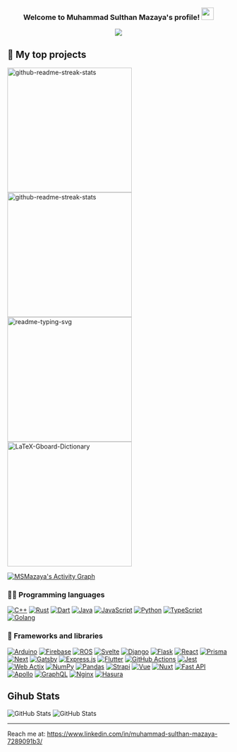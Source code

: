 <h3 align="center">
  Welcome to Muhammad Sulthan Mazaya's profile!
  <img src="https://media.giphy.com/media/hvRJCLFzcasrR4ia7z/giphy.gif" width="28">
  <p align="center">
  <a href="https://github.com/DenverCoder1/readme-typing-svg"><img src="https://readme-typing-svg.herokuapp.com/?lines=An%20Engineering%20Physics%20Student;At%20Institut%20Teknologi%20Bandung;%20Also%20A%20Software%20Engineer%20Enthusiast&font=Fira%20Code&center=true&width=440&height=45&color=f75c7e&vCenter=true&size=22"></a>
</p>
</h3>

## 📘 My top projects

<p align="left">
  <a href="https://github.com/Collegacy-Indonesia/BackendV1"><img width="282" src="https://denvercoder1-github-readme-stats.vercel.app/api/pin/?username=Collegacy-Indonesia&repo=BackendV1&show_owner=true&theme=react&bg_color=1F222E&title_color=F85D7F&icon_color=F8D866&hide_border=true&show_icons=false" alt="github-readme-streak-stats"></a>
    <a href="https://github.com/Collegacy-Indonesia/BackendV1"><img width="282" src="https://denvercoder1-github-readme-stats.vercel.app/api/pin/?username=Collegacy-Indonesia&repo=FrontendV1&show_owner=true&theme=react&bg_color=1F222E&title_color=F85D7F&icon_color=F8D866&hide_border=true&show_icons=false" alt="github-readme-streak-stats"></a>
  <a href="https://github.com/paradewisudaitb/Backend-Wispril21"><img width="282" src="https://denvercoder1-github-readme-stats.vercel.app/api/pin/?username=paradewisudaitb&repo=Backend-Wispril21&hide_border=true&bg_color=1F222E&title_color=F85D7F&icon_color=F8D866&theme=react&show_icons=false" alt="readme-typing-svg"></a>
  <a href="https://github.com/InternshipTEC/Backend"><img width="282" src="https://denvercoder1-github-readme-stats.vercel.app/api/pin/?username=InternshipTEC&repo=Backend&show_owner=true&theme=react&bg_color=1F222E&title_color=F85D7F&icon_color=F8D866&hide_border=true&show_icons=false" alt="LaTeX-Gboard-Dictionary"></a>
</a>
</p>

<a href="https://github.com/ashutosh00710/github-readme-activity-graph"><img alt="MSMazaya's Activity Graph" src="https://activity-graph.herokuapp.com/graph?username=MSMazaya&bg_color=1F222E&color=F8D866&line=F85D7F&point=FFFFFF&hide_border=true" /></a>

### 👨‍💻 Programming languages

<p>
    <a href="https://github.com/search?q=user%3AMSMazaya+language%3Acpp"><img alt="C++" src="https://custom-icon-badges.herokuapp.com/badge/C++-9C033A.svg?logo=cpp2&logoColor=white"></a>
    <a href="https://github.com/search?q=user%3AMSMazaya+language%3Arust"><img alt="Rust" src="https://custom-icon-badges.herokuapp.com/badge/Rust-E39842.svg?logo=rust&logoColor=white"></a>
    <a href="https://github.com/search?q=user%3AMSMazaya+language%3Adart"><img alt="Dart" src="https://img.shields.io/badge/Dart-15A6C4.svg?logo=dart&logoColor=white"></a>
    <a href="https://github.com/search?q=user%3AMSMazaya+language%3Ajava"><img alt="Java" src="https://img.shields.io/badge/Java-007396.svg?logo=java&logoColor=white"></a>
    <a href="https://github.com/search?q=user%3AMSMazaya+language%3Ajavascript"><img alt="JavaScript" src="https://img.shields.io/badge/JavaScript-F7DF1E.svg?logo=javascript&logoColor=black"></a>
    <a href="https://github.com/search?q=user%3AMSMazaya+language%3Apython"><img alt="Python" src="https://img.shields.io/badge/Python-14354C.svg?logo=python&logoColor=white"></a>
    <a href="https://github.com/search?q=user%3AMSMazaya+language%3AtypeScript"><img alt="TypeScript" src="https://img.shields.io/badge/TypeScript-007ACC.svg?logo=typescript&logoColor=white"></a>
      <a href="https://github.com/search?q=user%3AMSMazaya+language%3Ago"><img alt="Golang" src="https://img.shields.io/badge/Go-007ACC.svg?logo=go&logoColor=white"></a>
</p>

### 🧰 Frameworks and libraries

<p>
    <a href="#"><img alt="Arduino" src="https://img.shields.io/badge/-Arduino-00979D?logo=Arduino&logoColor=white"></a>
    <a href="#"><img alt="Firebase" src="https://custom-icon-badges.herokuapp.com/badge/Firebase-25A162.svg?logo=firebase&logoColor=white"></a>
    <a href="#"><img alt="ROS" src="https://custom-icon-badges.herokuapp.com/badge/ROS-25A162.svg?logo=ros&logoColor=white"></a>
    <a href="#"><img alt="Svelte" src="https://img.shields.io/badge/Svelte-0A9EDC.svg?logo=svelte&logoColor=white"></a>
    <a href="#"><img alt="Django" src="https://img.shields.io/badge/Django-0A1EDC.svg?logo=django&logoColor=white"></a>
    <a href="#"><img alt="Flask" src="https://img.shields.io/badge/Flask-0A3EDC.svg?logo=flask&logoColor=white"></a>
    <a href="#"><img alt="React" src="https://img.shields.io/badge/React-20232a.svg?logo=react&logoColor=%2361DAFB"></a>
    <a href="#"><img alt="Prisma" src="https://img.shields.io/badge/Prisma-22232a.svg?logo=prisma&logoColor=%2361DAFB"></a>
    <a href="#"><img alt="Next" src="https://img.shields.io/badge/Next%20JS-24232a.svg?logo=nextjs&logoColor=%2361DAFB"></a>
    <a href="#"><img alt="Gatsby" src="https://img.shields.io/badge/Gatsby-24232a.svg?logo=gatsby&logoColor=%2361DAFB"></a>
    <a href="#"><img alt="Express.js" src="https://img.shields.io/badge/Express.js-404d59.svg?logo=express&logoColor=white"></a>
    <a href="#"><img alt="Flutter" src="https://img.shields.io/badge/Flutter-02569B.svg?logo=flutter&logoColor=white"></a>
    <a href="#"><img alt="GitHub Actions" src="https://img.shields.io/badge/GitHub%20Actions-2671E5.svg?logo=github%20actions&logoColor=white"></a>
    <a href="#"><img alt="Jest" src="https://img.shields.io/badge/Jest-C21325.svg?logo=jest&logoColor=white"></a>
    <a href="#"><img alt="Web Actix" src="https://img.shields.io/badge/Web%20Actix-0081CB.svg?logo=web-actix&logoColor=white"></a>
    <a href="#"><img alt="NumPy" src="https://img.shields.io/badge/Numpy-013243.svg?logo=numpy&logoColor=white"></a>
    <a href="#"><img alt="Pandas" src="https://img.shields.io/badge/Pandas-150458.svg?logo=pandas&logoColor=white"></a>
    <a href="#"><img alt="Strapi" src="https://img.shields.io/badge/Strapi-00979D?logo=strapi&logoColor=white"></a>
    <a href="#"><img alt="Vue" src="https://custom-icon-badges.herokuapp.com/badge/Vue-25A162.svg?logo=vue&logoColor=white"></a>
    <a href="#"><img alt="Nuxt" src="https://custom-icon-badges.herokuapp.com/badge/Nuxt-25A162.svg?logo=nuxt&logoColor=white"></a>
    <a href="#"><img alt="Fast API" src="https://img.shields.io/badge/FastAPI-0A9EDC.svg?logo=fastapi&logoColor=white"></a>
    <a href="#"><img alt="Apollo" src="https://img.shields.io/badge/Apollo-02569B.svg?logo=apollo&logoColor=white"></a>
    <a href="#"><img alt="GraphQL" src="https://img.shields.io/badge/GraphQL-2671E5.svg?logo=graphql%20actions&logoColor=white"></a>
    <a href="#"><img alt="Nginx" src="https://img.shields.io/badge/Nginx-C21325.svg?logo=nginx&logoColor=white"></a>
    <a href="#"><img alt="Hasura" src="https://img.shields.io/badge/Hasura-22232a.svg?logo=hasura&logoColor=%2361DAFB"></a>
</p>

## Gihub Stats

<p>
  <img src="https://github-readme-stats.vercel.app/api?username=MSMazaya&amp;show_icons=true&amp;count_private=true&amp;theme=dracula" alt="GitHub Stats">
  <img src="https://github-readme-stats-one-bice.vercel.app/api/top-langs/?username=MSMazaya&langs_count=8&layout=compact&role=OWNER,ORGANIZATION_MEMBER,COLLABORATOR&theme=dracula" alt="GitHub Stats">
</p>

---

Reach me at: https://www.linkedin.com/in/muhammad-sulthan-mazaya-7289091b3/


